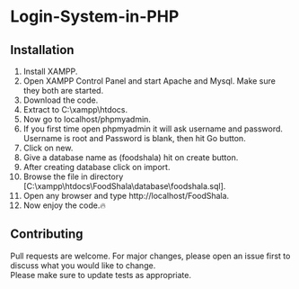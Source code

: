 # Login-System-in-PHP

## Installation
1. Install XAMPP.
2. Open XAMPP Control Panel and start Apache and Mysql. Make sure they both are started.
3. Download the code.
4. Extract to C:\xampp\htdocs.
5. Now go to localhost/phpmyadmin. 
6. If you first time open phpmyadmin it will ask username and password. Username is root and Password is blank, then hit Go button.
7. Click on new.
8. Give a database name as (foodshala) hit on create button.
9. After creating database click on import.
10. Browse the file in directory [C:\xampp\htdocs\FoodShala\database\foodshala.sql].
11. Open any browser and type http://localhost/FoodShala.
12. Now enjoy the code.:fire:

## Contributing
Pull requests are welcome. For major changes, please open an issue first to discuss what you would like to change.<br>
Please make sure to update tests as appropriate.
